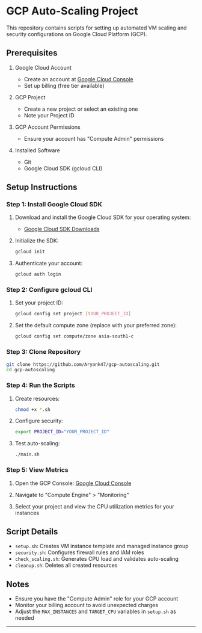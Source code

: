 # GCP Auto-Scaling Project

This repository contains scripts for setting up automated VM scaling and security configurations on Google Cloud Platform (GCP).

## Prerequisites

1. Google Cloud Account

   - Create an account at [Google Cloud Console](https://console.cloud.google.com/)
   - Set up billing (free tier available)

2. GCP Project

   - Create a new project or select an existing one
   - Note your Project ID

3. GCP Account Permissions

   - Ensure your account has "Compute Admin" permissions

4. Installed Software
   - Git
   - Google Cloud SDK (gcloud CLI)

## Setup Instructions

### Step 1: Install Google Cloud SDK

1. Download and install the Google Cloud SDK for your operating system:

   - [Google Cloud SDK Downloads](https://cloud.google.com/sdk/docs/install)

2. Initialize the SDK:

   ```bash
   gcloud init
   ```

3. Authenticate your account:
   ```bash
   gcloud auth login
   ```

### Step 2: Configure gcloud CLI

1. Set your project ID:

   ```bash
   gcloud config set project [YOUR_PROJECT_ID]
   ```

2. Set the default compute zone (replace with your preferred zone):
   ```bash
   gcloud config set compute/zone asia-south1-c
   ```

### Step 3: Clone Repository

```bash
git clone https://github.com/Aryank47/gcp-autoscaling.git
cd gcp-autoscaling
```

### Step 4: Run the Scripts

1. Create resources:

   ```bash
   chmod +x *.sh
   ```

2. Configure security:

   ```bash
   export PROJECT_ID="YOUR_PROJECT_ID"
   ```

3. Test auto-scaling:
   ```bash
   ./main.sh
   ```

### Step 5: View Metrics

1. Open the GCP Console: [Google Cloud Console](https://console.cloud.google.com/)

2. Navigate to "Compute Engine" > "Monitoring"

3. Select your project and view the CPU utilization metrics for your instances

## Script Details

- `setup.sh`: Creates VM instance template and managed instance group
- `security.sh`: Configures firewall rules and IAM roles
- `check_scaling.sh`: Generates CPU load and validates auto-scaling
- `cleanup.sh`: Deletes all created resources

## Notes

- Ensure you have the "Compute Admin" role for your GCP account
- Monitor your billing account to avoid unexpected charges
- Adjust the `MAX_INSTANCES` and `TARGET_CPU` variables in `setup.sh` as needed

---
